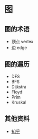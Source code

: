 
# 图

## 图的术语

- 顶点 vertex
- 边 edge

## 图的遍历

- DFS
- BFS
- Dijkstra
- Floyd
- Prim
- Kruskal

## 其他资料

- [知乎](https://zhuanlan.zhihu.com/p/61628249)
